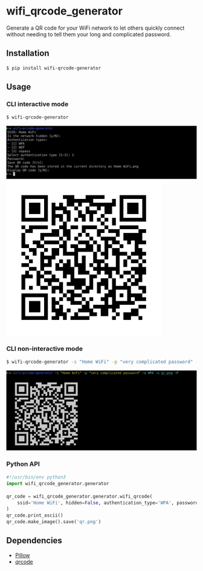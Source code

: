 # wifi_qrcode_generator
Generate a QR code for your WiFi network to let others quickly connect without needing to tell them your long and complicated password.

## Installation
```bash
$ pip install wifi-qrcode-generator
```

## Usage
### CLI interactive mode
```bash
$ wifi-qrcode-generator
```
![CLI interactive mode](images/CLI%20interactive.png)
![QR Code](images/Home%20WiFi.png)

### CLI non-interactive mode
```bash
$ wifi-qrcode-generator -s "Home WiFi" -p "very complicated password" -a WPA -o qr.png -P
```
![CLI non-interactive mode](images/CLI.png)

### Python API
```python
#!/usr/bin/env python3
import wifi_qrcode_generator.generator

qr_code = wifi_qrcode_generator.generator.wifi_qrcode(
    ssid='Home WiFi', hidden=False, authentication_type='WPA', password='very complicated password'
)
qr_code.print_ascii()
qr_code.make_image().save('qr.png')
```

## Dependencies
- [Pillow](https://pypi.org/project/Pillow/)
- [qrcode](https://pypi.org/project/qrcode/)
